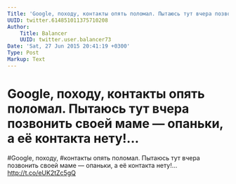 ```yaml
---
Title: 'Google, походу, контакты опять поломал. Пытаюсь тут вчера позвонить своей маме — опаньки, а её контакта нету!...'
UUID: twitter.614851011375710208
Author:
    Title: Balancer
    UUID: twitter.user.balancer73
Date: 'Sat, 27 Jun 2015 20:41:19 +0300'
Type: Post
Markup: Text
---
```


# Google, походу, контакты опять поломал. Пытаюсь тут вчера позвонить своей маме — опаньки, а её контакта нету!...

#Google, походу, #контакты опять поломал. Пытаюсь тут вчера
позвонить своей маме — опаньки, а её контакта нету!...
http://t.co/eUK2tZc5gQ